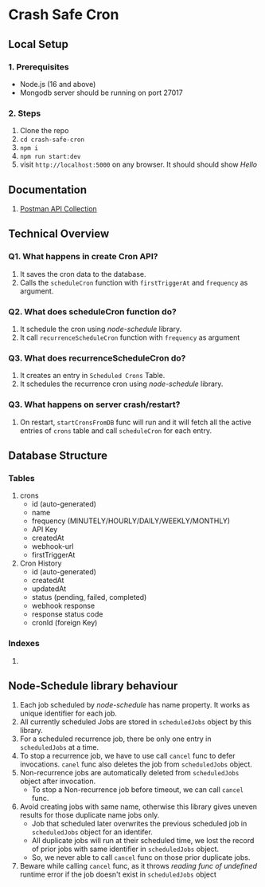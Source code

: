 # Crash Safe Cron

## Local Setup

### 1. Prerequisites
- Node.js (16 and above)
- Mongodb server should be running on port 27017

### 2. Steps
1. Clone the repo
2. `cd crash-safe-cron`
3. `npm i`
4. `npm run start:dev`
5. visit `http://localhost:5000` on any browser. It should should show *Hello*


## Documentation
1. [Postman API Collection](https://documenter.getpostman.com/view/10583927/2sA2xe5ubW)



## Technical Overview

### Q1. What happens in create Cron API?
1. It saves the cron data to the database.
2. Calls the `scheduleCron` function with `firstTriggerAt` and `frequency` as argument.

### Q2. What does scheduleCron function do?
1. It schedule the cron using *node-schedule* library.
2. It call `recurrenceScheduleCron` function with `frequency` as argument


### Q3. What does recurrenceScheduleCron do?
1. It creates an entry in `Scheduled Crons` Table.
2. It schedules the recurrence cron using *node-schedule* library.


### Q3. What happens on server crash/restart?
1. On restart, `startCronsFromDB` func will run and it will fetch all the active entries of `crons` table and call `scheduleCron` for each entry.


## Database Structure

### Tables
1. crons
    - id (auto-generated)
    - name
    - frequency (MINUTELY/HOURLY/DAILY/WEEKLY/MONTHLY)
    - API Key
    - createdAt
    - webhook-url
    - firstTriggerAt
2. Cron History
    - id (auto-generated)
    - createdAt
    - updatedAt
    - status (pending, failed, completed)
    - webhook response
    - response status code
    - cronId (foreign Key)


### Indexes
1. 


## Node-Schedule library behaviour
1. Each job scheduled by *node-schedule* has name property. It works as unique identifier for each job.
2. All currently scheduled Jobs are stored in `scheduledJobs` object by this library.
3. For a scheduled recurrence job, there be only one entry in `scheduledJobs` at a time.
4. To stop a recurrence job, we have to use call `cancel` func to defer invocations. `canel` func also deletes the job from `scheduledJobs` object.
5. Non-recurrence jobs are automatically deleted from `scheduledJobs` object after invocation.
    - To stop a Non-recurrence job before timeout, we can call `cancel` func.
6. Avoid creating jobs with same name, otherwise this library gives uneven results for those duplicate name jobs only.
    - Job that scheduled later overwrites the previous scheduled job in `scheduledJobs` object for an identifer.
    - All duplicate jobs will run at their scheduled time, we lost the record of prior jobs with same identifier in `scheduledJobs` object.
    - So, we never able to call `cancel` func on those prior duplicate jobs.
7. Beware while calling `cancel` func, as it throws *reading func of undefined* runtime error if the job doesn't exist in `scheduledJobs` object